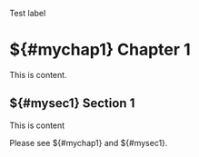 Test label

# ${#mychap1} Chapter 1 

This is content.

## ${#mysec1} Section 1 

This is content

Please see ${#mychap1} and ${#mysec1}.
